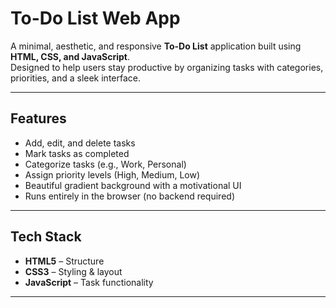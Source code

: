 # To-Do List Web App

A minimal, aesthetic, and responsive **To-Do List** application built using **HTML, CSS, and JavaScript**.  
Designed to help users stay productive by organizing tasks with categories, priorities, and a sleek interface.

---

## Features

- Add, edit, and delete tasks  
-  Mark tasks as completed  
-  Categorize tasks (e.g., Work, Personal)  
-  Assign priority levels (High, Medium, Low)  
-  Beautiful gradient background with a motivational UI  
-  Runs entirely in the browser (no backend required)

---

##  Tech Stack

- **HTML5** – Structure
- **CSS3** – Styling & layout
- **JavaScript** – Task functionality

---
